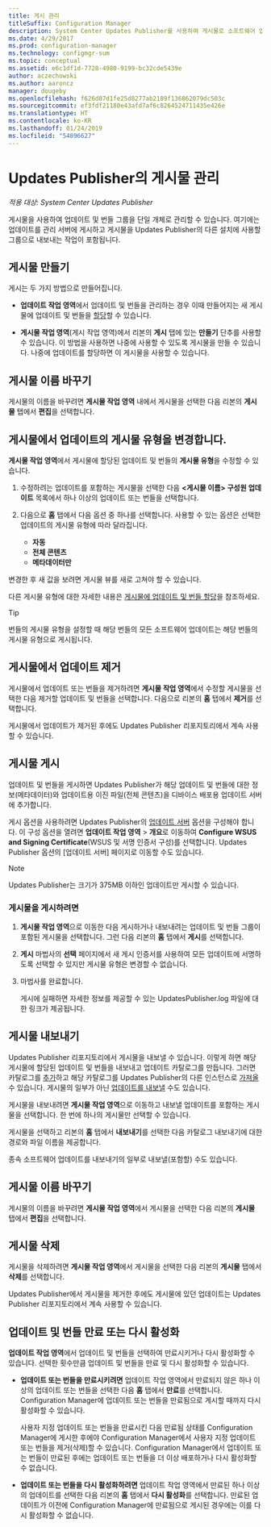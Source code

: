 ```yaml
---
title: 게시 관리
titleSuffix: Configuration Manager
description: System Center Updates Publisher를 사용하여 게시물로 소프트웨어 업데이트 그룹을 관리합니다.
ms.date: 4/29/2017
ms.prod: configuration-manager
ms.technology: configmgr-sum
ms.topic: conceptual
ms.assetid: e6c1df1d-7728-4980-9199-bc32cde5439e
author: aczechowski
ms.author: aaroncz
manager: dougeby
ms.openlocfilehash: f626d07d1fe25d8277ab2189f136862079dc503c
ms.sourcegitcommit: ef3fdf21180e43afd7af6c8264524711435e426e
ms.translationtype: HT
ms.contentlocale: ko-KR
ms.lasthandoff: 01/24/2019
ms.locfileid: "54896627"
---
```

# <a name="manage-publications-in-updates-publisher"></a>Updates Publisher의 게시물 관리

*적용 대상: System Center Updates Publisher*

게시물을 사용하여 업데이트 및 번들 그룹을 단일 개체로 관리할 수 있습니다. 여기에는 업데이트를 관리 서버에 게시하고 게시물을 Updates Publisher의 다른 설치에 사용할 그룹으로 내보내는 작업이 포함됩니다.

## <a name="create-publications"></a>게시물 만들기
게시는 두 가지 방법으로 만들어집니다.

-   **업데이트 작업 영역**에서 업데이트 및 번들을 관리하는 경우 이때 만들어지는 새 게시물에 업데이트 및 번들을 [할당](/sccm/sum/tools/manage-updates-with-updates-publisher#assign-updates-and-bundles-to-a-publication)할 수 있습니다.

-   **게시물 작업 영역**(게시 작업 영역)에서 리본의 **게시** 탭에 있는 **만들기** 단추를 사용할 수 있습니다. 이 방법을 사용하면 나중에 사용할 수 있도록 게시물을 만들 수 있습니다. 나중에 업데이트를 할당하면 이 게시물을 사용할 수 있습니다.

## <a name="rename-a-publication"></a>게시물 이름 바꾸기
게시물의 이름을 바꾸려면 **게시물 작업 영역** 내에서 게시물을 선택한 다음 리본의 **게시물** 탭에서 **편집**을 선택합니다.

## <a name="change-the-publication-type-of-updates-in-a-publication"></a>게시물에서 업데이트의 게시물 유형을 변경합니다.
**게시물 작업 영역**에서 게시물에 할당된 업데이트 및 번들의 **게시물 유형**을 수정할 수 있습니다.

1. 수정하려는 업데이트를 포함하는 게시물을 선택한 다음  **&lt;게시물 이름> 구성원 업데이트** 목록에서 하나 이상의 업데이트 또는 번들을 선택합니다.

2. 다음으로 **홈** 탭에서 다음 옵션 중 하나를 선택합니다. 사용할 수 있는 옵션은 선택한 업데이트의 게시물 유형에 따라 달라집니다.

   -   **자동**
   -   **전체 콘텐츠**
   -   **메타데이터만**

변경한 후 새 값을 보려면 게시물 뷰를 새로 고쳐야 할 수 있습니다.

다른 게시물 유형에 대한 자세한 내용은 [게시물에 업데이트 및 번들 할당](/sccm/sum/tools/manage-updates-with-updates-publisher#assign-updates-and-bundles-to-a-publication)을 참조하세요.

> [!TIP]    
> 번들의 게시물 유형을 설정할 때 해당 번들의 모든 소프트웨어 업데이트는 해당 번들의 게시물 유형으로 게시됩니다.

## <a name="remove-updates-from-a-publication"></a>게시물에서 업데이트 제거
게시물에서 업데이트 또는 번들을 제거하려면 **게시물 작업 영역**에서 수정할 게시물을 선택한 다음 제거할 업데이트 및 번들을 선택합니다. 다음으로 리본의 **홈** 탭에서 **제거**를 선택합니다.

게시물에서 업데이트가 제거된 후에도 Updates Publisher 리포지토리에서 계속 사용할 수 있습니다.

## <a name="publish-publications"></a>게시물 게시
업데이트 및 번들을 게시하면 Updates Publisher가 해당 업데이트 및 번들에 대한 정보(메타데이터)와 업데이트용 이진 파일(전체 콘텐츠)을 디바이스 배포용 업데이트 서버에 추가합니다.

게시 옵션을 사용하려면 Updates Publisher의 [업데이트 서버](/sccm/sum/tools/updates-publisher-options#update-server) 옵션을 구성해야 합니다. 이 구성 옵션을 열려면 **업데이트 작업 영역** &gt; **개요**로 이동하여 **Configure WSUS and Signing Certificate**(WSUS 및 서명 인증서 구성)를 선택합니다. Updates Publisher 옵션의 [업데이트 서버] 페이지로 이동할 수도 있습니다.

> [!NOTE]   
> Updates Publisher는 크기가 375MB 이하인 업데이트만 게시할 수 있습니다.

### <a name="to-publish-a-publication"></a>게시물을 게시하려면

1. **게시물 작업 영역**으로 이동한 다음 게시하거나 내보내려는 업데이트 및 번들 그룹이 포함된 게시물을 선택합니다. 그런 다음 리본의 **홈** 탭에서 **게시**를 선택합니다.

2. **게시** 마법사의 **선택** 페이지에서 새 게시 인증서를 사용하여 모든 업데이트에 서명하도록 선택할 수 있지만 게시물 유형은 변경할 수 없습니다.

3. 마법사를 완료합니다.

   게시에 실패하면 자세한 정보를 제공할 수 있는 UpdatesPublisher.log 파일에 대한 링크가 제공됩니다.

## <a name="export-a-publication"></a>게시물 내보내기
Updates Publisher 리포지토리에서 게시물을 내보낼 수 있습니다. 이렇게 하면 해당 게시물에 할당된 업데이트 및 번들을 내보내고 업데이트 카탈로그를 만듭니다. 그러면 카탈로그를 [추가](/sccm/sum/tools/updates-publisher-catalogs#add-software-update-catalogs)하고 해당 카탈로그를 Updates Publisher의 다른 인스턴스로 [가져올](/sccm/sum/tools/updates-publisher-catalogs#mport-updates) 수 있습니다. 게시물의 일부가 아닌 [업데이트를 내보낼](/sccm/sum/tools/manage-updates-with-updates-publisher#export-updates) 수도 있습니다.

게시물을 내보내려면 **게시물 작업 영역**으로 이동하고 내보낼 업데이트를 포함하는 게시물을 선택합니다. 한 번에 하나의 게시물만 선택할 수 있습니다.

게시물을 선택하고 리본의 **홈** 탭에서 **내보내기**를 선택한 다음 카탈로그 내보내기에 대한 경로와 파일 이름을 제공합니다.

종속 소프트웨어 업데이트를 내보내기의 일부로 내보낼(포함할) 수도 있습니다.

## <a name="rename-a-publication"></a>게시물 이름 바꾸기
게시물의 이름을 바꾸려면 **게시물 작업 영역**에서 게시물을 선택한 다음 리본의 **게시물** 탭에서 **편집**을 선택합니다.

## <a name="delete-a-publication"></a>게시물 삭제
게시물을 삭제하려면 **게시물 작업 영역**에서 게시물을 선택한 다음 리본의 **게시물** 탭에서 **삭제**를 선택합니다.

Updates Publisher에서 게시물을 제거한 후에도 게시물에 있던 업데이트는 Updates Publisher 리포지토리에서 계속 사용할 수 있습니다.

## <a name="expire-or-reactivate-updates-and-bundles"></a>업데이트 및 번들 만료 또는 다시 활성화
**업데이트 작업 영역**에서 업데이트 및 번들을 선택하여 만료시키거나 다시 활성화할 수 있습니다. 선택한 횟수만큼 업데이트 및 번들을 만료 및 다시 활성화할 수 있습니다.

-   **업데이트 또는 번들을 만료시키려면** 업데이트 작업 영역에서 만료되지 않은 하나 이상의 업데이트 또는 번들을 선택한 다음 **홈** 탭에서 **만료**를 선택합니다. Configuration Manager에 업데이트 또는 번들을 만료됨으로 게시할 때까지 다시 활성화할 수 있습니다.

    사용자 지정 업데이트 또는 번들을 만료시킨 다음 만료됨 상태를 Configuration Manager에 게시한 후에야 Configuration Manager에서 사용자 지정 업데이트 또는 번들을 제거(삭제)할 수 있습니다. Configuration Manager에서 업데이트 또는 번들이 만료된 후에는 업데이트 또는 번들을 더 이상 배포하거나 다시 활성화할 수 없습니다.

-   **업데이트 또는 번들을 다시 활성화하려면** 업데이트 작업 영역에서 만료된 하나 이상의 업데이트를 선택한 다음 리본의 **홈** 탭에서 **다시 활성화**를 선택합니다. 만료된 업데이트가 이전에 Configuration Manager에 만료됨으로 게시된 경우에는 이를 다시 활성화할 수 없습니다.
